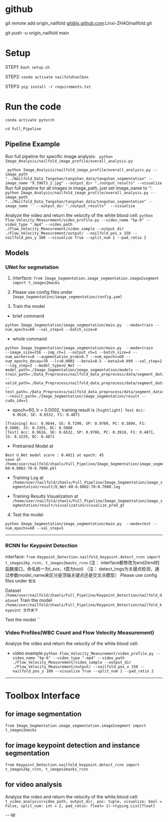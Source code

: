 # github
git remote add origin_nailfold git@lx.github.com:Linxi-ZHAO/nailfold.git

git push -u origin_nailfold main


# Setup

STEP1: `bash setup.sh` 

STEP2: `conda activate nailfoldtoolbox` 

STEP3: `pip install -r requirements.txt` 

# Run the code
`conda activate pytorch`

`cd Full_Pipeline`

## Pipeline Example
Run full pipeline for specific image analysis:
` python Image_Analysis/nailfold_image_profile/overall_analysis.py`

` python Image_Analysis/nailfold_image_profile/overall_analysis.py --image_path "../Nailfold_Data_Tangshan/tangshan_data/tangshan_segmentation" --image_name "9_59673_2.jpg" --output_dir "./output_results" --visualize`
Run full pipeline for all images in image_path, just set image_name to '':
`python Image_Analysis/nailfold_image_profile/overall_analysis.py --image_path "../Nailfold_Data_Tangshan/tangshan_data/tangshan_segmentation" --image_name '' --output_dir "./output_results"  --visualize`

Analyze the video and return the velocity of the white blood cell:
`python Flow_Velocity_Measurement/video_profile.py --video_name "kp-6" --video_type ".mp4" --video_path ./Flow_Velocity_Measurement/video_sample --output_dir ./Flow_Velocity_Measurement/output/ --nailfold_pos_x 150 --nailfold_pos_y 100 --visualize True --split_num 1 --pad_ratio 2`

## Models
### UNet for segmetation
1. interface:
`from Image_Segmentation.image_segmentation.image2segment import t_images2masks`

2. Please use config files under `Image_Segmentation/image_segmentation/config.yaml`

3. Train the model
- brief command
```
python Image_Segmentation/image_segmentation/main.py  --mode=train --num_epochs=60 --val_step=5 --batch_size=8
```

- whole command
```
python Image_Segmentation/image_segmentation/main.py  --mode=train 
--image_size=256 --img_ch=1 --output_ch=1 --batch_size=4 --num_workers=8 --augmentation_prob=0.7 --num_epochs=60 --num_epochs_decay=70 --lr=0.0002 --beta1=0.5 --beta2=0.999 --val_step=2 --log_step=2 --model_type=U_Net --model_path=./Image_Segmentation/image_segmentation/models --train_path=./Data_Preprocess/nailfold_data_preprocess/data/segment_dataset/train --valid_path=./Data_Preprocess/nailfold_data_preprocess/data/segment_dataset/test --test_path=./Data_Preprocess/nailfold_data_preprocess/data/segment_dataset/test --result_path=./Image_Segmentation/image_segmentation/result --cuda_idx=1
```
- epoch=60, lr = 0.0002, training result is 
`[hightlight] Test Acc: 0.9616, SE: 0.6532, F1: 0.4871`

```
[Training] Acc: 0.9644, SE: 0.7290, SP: 0.9709, PC: 0.3894, F1: 0.5008, JS: 0.3355, DC: 0.5008
[Test] Acc: 0.9616, SE: 0.6532, SP: 0.9706, PC: 0.3918, F1: 0.4871, JS: 0.3229, DC: 0.4871

```
- Pretrained Model at
```
Best U_Net model score : 0.4811 at epoch: 45
save at /home/user/nailfold/zhaolx/Full_Pipeline/Image_Segmentation/image_segmentation/models/U_Net-60-0.0002-70-0.7000.pkl
```

- Training Log at
`/home/user/nailfold/zhaolx/Full_Pipeline/Image_Segmentation/image_segmentation/result/U_Net-60-0.0002-70-0.7000.log`

- Training Results Visualization at
`/home/user/nailfold/zhaolx/Full_Pipeline/Image_Segmentation/image_segmentation/result/visualization/visualize_pred_gt`

4. Test the model

```
python Image_Segmentation/image_segmentation/main.py  --mode=test --num_epochs=60 --val_step=5
```
---
### RCNN for Keypoint Detection
interface:
`from Keypoint_Detection.nailfold_keypoint.detect_rcnn import t_images2kp_rcnn, t_images2masks_rcnn`
(注： interface都修改为end2end的函数接口，命名统一为t_xxx，t意为tool)
（注： detect_imgs为关键点检测，通过参数model_name来区分是顶端关键点还是交叉点模型）
Please use config files under `暂无`

Dataset
`/home/user/nailfold/zhaolx/Full_Pipeline/Keypoint_Detection/nailfold_dataset`
Train the model
`/home/user/nailfold/zhaolx/Full_Pipeline/Keypoint_Detection/nailfold_keypoint 文件夹下`

Test the model
``

### Video Profiles(WBC Count and Flow Velocity Measurement)
Analyze the video and return the velocity of the white blood cell:
- video example
`python Flow_Velocity_Measurement/video_profile.py --video_name "kp-6" --video_type ".mp4" --video_path ./Flow_Velocity_Measurement/video_sample --output_dir ./Flow_Velocity_Measurement/output/ --nailfold_pos_x 150 --nailfold_pos_y 100 --visualize True --split_num 1 --pad_ratio 2`

---
# Toolbox Interface
## for image segmentation
`from Image_Segmentation.image_segmentation.image2segment import t_images2masks`

## for image keypoint detection and instance segmentation
`from Keypoint_Detection.nailfold_keypoint.detect_rcnn import t_images2kp_rcnn, t_images2masks_rcnn`

## for video analysis
Analyze the video and return the velocity of the white blood cell:
`t_video_analysis(video_path, output_dir, pos: tuple, visualize: bool = False, split_num: int = 2, pad_ratio: float= 1)->typing.List[float]`


---W